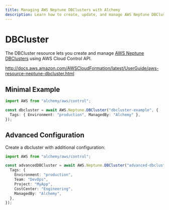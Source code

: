 ```yaml
---
title: Managing AWS Neptune DBClusters with Alchemy
description: Learn how to create, update, and manage AWS Neptune DBClusters using Alchemy Cloud Control.
---
```


# DBCluster

The DBCluster resource lets you create and manage [AWS Neptune DBClusters](https://docs.aws.amazon.com/neptune/latest/userguide/) using AWS Cloud Control API.

http://docs.aws.amazon.com/AWSCloudFormation/latest/UserGuide/aws-resource-neptune-dbcluster.html

## Minimal Example

```ts
import AWS from "alchemy/aws/control";

const dbcluster = await AWS.Neptune.DBCluster("dbcluster-example", {
  Tags: { Environment: "production", ManagedBy: "Alchemy" },
});
```

## Advanced Configuration

Create a dbcluster with additional configuration:

```ts
import AWS from "alchemy/aws/control";

const advancedDBCluster = await AWS.Neptune.DBCluster("advanced-dbcluster", {
  Tags: {
    Environment: "production",
    Team: "DevOps",
    Project: "MyApp",
    CostCenter: "Engineering",
    ManagedBy: "Alchemy",
  },
});
```

